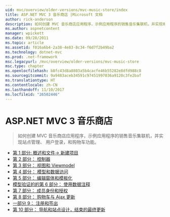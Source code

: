 ```yaml
---
uid: mvc/overview/older-versions/mvc-music-store/index
title: ASP.NET MVC 3 音乐商店 |Microsoft 文档
author: rick-anderson
description: 如何创建 MVC 音乐商店应用程序，示例应用程序的销售音乐集联机，并实现用户登录，网站管理...
ms.author: aspnetcontent
manager: wpickett
ms.date: 09/28/2011
ms.topic: article
ms.assetid: f016a6b4-2a38-4e83-8c34-f6d7f2b49ba2
ms.technology: dotnet-mvc
ms.prod: .net-framework
msc.legacyurl: /mvc/overview/older-versions/mvc-music-store
msc.type: chapter
ms.openlocfilehash: b8fc43d8a8803a5b4cacfe46b55282e8dfd988c8
ms.sourcegitcommit: 9a9483aceb34591c97451997036a9120c3fe2baf
ms.translationtype: HT
ms.contentlocale: zh-CN
ms.lasthandoff: 11/10/2017
ms.locfileid: "26502446"
---
```

<a name="aspnet-mvc-3-music-store"></a>ASP.NET MVC 3 音乐商店
====================
> 如何创建 MVC 音乐商店应用程序，示例应用程序的销售音乐集联机，并实现站点管理、 用户登录，和购物车功能。


- [第 1 部分: 概述和文件-> 新建项目](mvc-music-store-part-1.md)
- [第 2 部分： 控制器](mvc-music-store-part-2.md)
- [第 3 部分： 视图和 Viewmodel](mvc-music-store-part-3.md)
- [第 4 部分： 模型和数据访问](mvc-music-store-part-4.md)
- [第 5 部分： 编辑窗体和模板化](mvc-music-store-part-5.md)
- [模型验证的的第 6 部分： 使用数据注释](mvc-music-store-part-6.md)
- [第 7 部分： 成员身份和授权](mvc-music-store-part-7.md)
- [第 8 部分： 购物车与 Ajax 更新](mvc-music-store-part-8.md)
- [一部分 9： 注册和签出](mvc-music-store-part-9.md)
- [第 10 部分： 导航和站点设计，结束的最终更新](mvc-music-store-part-10.md)

